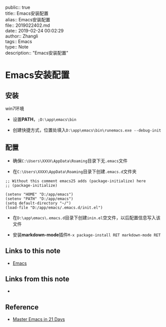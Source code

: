 public:: true  
title:: Emacs安装配置  
alias:: Emacs安装配置  
file:: 2019022402.md  
date:: 2019-02-24 00:02:29  
author:: Zhangli  
tags:: Emacs  
type:: Note  
description:: "Emacs安装配置"  

# Emacs安装配置

## 安装

win7环境

* 设置**PATH**，`;D:\app\emacs\bin`

* 创建快捷方式，位置处填入`D:\app\emacs\bin\runemacs.exe --debug-init`

## 配置

* 确保`C:\Users\XXXX\AppData\Roaming`目录下无`.emacs`文件

* 在`C:\Users\XXXX\AppData\Roaming`目录下创建`.emacs.d`文件夹

```
;; Without this comment emacs25 adds (package-initialize) here
;; (package-initialize)

(setenv "HOME" "D:/app/emacs")
(setenv "PATH" "D:/app/emacs")
(setq default-directory "~/")
(load-file "D:/app/emacs/.emacs.d/init.el")
```

* 在`D:\app\emacs\.emacs.d`目录下创建`inin.el`空文件，以后配置信息写入该文件

* 安装**markdown-mode**插件`M-x package-install RET markdown-mode RET`

## Links to this note

- [Emacs](2019022401.md)

## Links from this note

- 

## Reference

- [Master Emacs in 21 Days](http://book.emacs-china.org/)